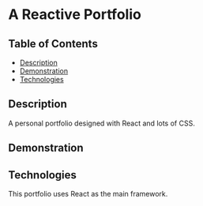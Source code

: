 # A Reactive Portfolio

## Table of Contents

- [Description](#description)
- [Demonstration](#demonstration)
- [Technologies](#technologies)

## Description

A personal portfolio designed with React and lots of CSS.

## Demonstration

## Technologies

This portfolio uses React as the main framework.
